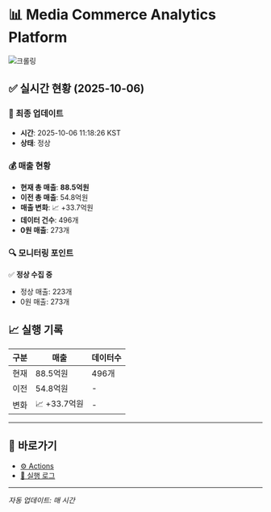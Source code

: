 # 📊 Media Commerce Analytics Platform

![크롤링](https://img.shields.io/badge/크롤링-정상-green)

## ✅ 실시간 현황 (2025-10-06)

### 📍 최종 업데이트
- **시간**: 2025-10-06 11:18:26 KST
- **상태**: 정상

### 💰 매출 현황
- **현재 총 매출**: **88.5억원**
- **이전 총 매출**: 54.8억원
- **매출 변화**: 📈 +33.7억원
- **데이터 건수**: 496개
- **0원 매출**: 273개

### 🔍 모니터링 포인트

✅ **정상 수집 중**
- 정상 매출: 223개
- 0원 매출: 273개


## 📈 실행 기록

| 구분 | 매출 | 데이터수 |
|------|------|----------|
| 현재 | 88.5억원 | 496개 |
| 이전 | 54.8억원 | - |
| 변화 | 📈 +33.7억원 | - |

---

## 🔗 바로가기

- [⚙️ Actions](../../actions)
- [📝 실행 로그](../../actions/workflows/daily_scraping.yml)

---

*자동 업데이트: 매 시간*

